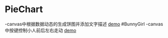 # PieChart
-canvas中根据数据动态的生成饼图并添加文字描述
  [demo](http://alianzhang.github.io/CanvasDome/PieChart/index.html)
#BunnyGirl
-canvas中按键控制小人前后左右走动
  [demo](http://alianzhang.github.io/CanvasDome/BunnyGirl/index.html)